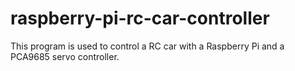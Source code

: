 # raspberry-pi-rc-car-controller
This program is used to control a RC car with a Raspberry Pi and a PCA9685 servo controller.
